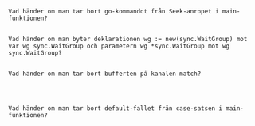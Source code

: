 
    Vad händer om man tar bort go-kommandot från Seek-anropet i main-funktionen?


    Vad händer om man byter deklarationen wg := new(sync.WaitGroup) mot var wg sync.WaitGroup och parametern wg *sync.WaitGroup mot wg sync.WaitGroup?


    Vad händer om man tar bort bufferten på kanalen match?




    Vad händer om man tar bort default-fallet från case-satsen i main-funktionen?

    

